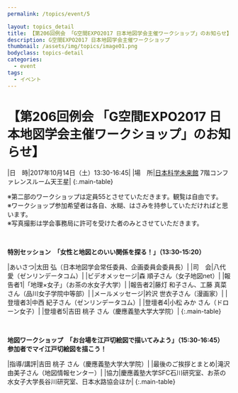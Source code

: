 ```yaml
---
permalink: /topics/event/5

layout: topics_detail
title: 【第206回例会 「G空間EXPO2017 日本地図学会主催ワークショップ」のお知らせ】
description: G空間EXPO2017 日本地図学会主催ワークショップ
thumbnail: /assets/img/topics/image01.png
bodyclass: topics-detail
categories:
  - event
tags:
  - イベント
---
```


# 【第206回例会 「G空間EXPO2017 日本地図学会主催ワークショップ」のお知らせ】

|日　時|2017年10月14日（土）13:30-16:45|
|場　所|[日本科学未来館](http://www.g-expo.jp/access/) 7階コンファレンスルーム天王星|
{:.main-table}

※第二部のワークショップは定員55とさせていただきます。観覧は自由です。<br>
※ワークショップ参加希望者は各自、水糊、はさみを持参していただければと思います。<br>
※写真撮影は学会事務局に許可を受けた者のみとさせていただきます。

<br>

**特別セッション　「女性と地図とのいい関係を探る！」（13:30-15:20）**

|あいさつ|太田 弘（日本地図学会常任委員、企画委員会委員長）|
|司　会|八代 愛（ゼンリンデータコム）|
|ビデオメッセージ|森 順子さん（女子地図net）|
|報告者1|「地理×女子」（お茶の水女子大学）|
|報告者2|藤灯 和子さん、工藤 真菜さん（品川女子学院中等部）|
|メールメッセージ|衿沢 世衣子さん（漫画家）|
|登壇者3|中西 紀子さん（ゼンリンデータコム）|
|登壇者4|小松 みか さん（ドローン女子）|
|登壇者5|吉田 桃子 さん（慶應義塾大学大学院）|
{:.main-table}

<br>

**地図ワークショップ　「お台場を江戸切絵図で描いてみよう」（15:30-16:45）　参加者でマイ江戸切絵図を描こう！**

|指導/講評|吉田 桃子 さん（慶應義塾大学大学院）|
|最後のご挨拶とまとめ|滝沢由美子さん（地図情報センター）|
|協力|慶應義塾大学SFC石川研究室、お茶の水女子大学長谷川研究室、日本水路協会ほか|
{:.main-table}
